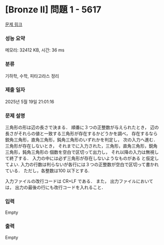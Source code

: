 # [Bronze II] 問題 1 - 5617 

[문제 링크](https://www.acmicpc.net/problem/5617) 

### 성능 요약

메모리: 32412 KB, 시간: 36 ms

### 분류

기하학, 수학, 피타고라스 정리

### 제출 일자

2025년 5월 19일 21:01:16

### 문제 설명

<p>三角形の形は辺の長さで決まる． 順番に３つの正整数が与えられたとき， 辺の長さがそれらの値と一致する三角形が存在するかどうかを調べ， 存在するなら鋭角三角形，直角三角形，鈍角三角形のいずれかを判定し， 次の入力へ進む． 三角形が存在しないとき， それまでに入力された，三角形，直角三角形，鋭角三角形，鈍角三角形の 個数を空白で区切って出力し， それ以降の入力は無視して終了する． 入力の中には必ず三角形が存在しないようなものがある と仮定してよい. 入力の行数は判らないが各行には３つの正整数が空白で区切って書かれている． ただし，各整数は100 以下とする.</p>

<p>入力ファイルの改行コードは CR+LF である． また， 出力ファイルにおいては， 出力の最後の行にも改行コードを入れること．</p>

### 입력 

 Empty

### 출력 

 Empty

